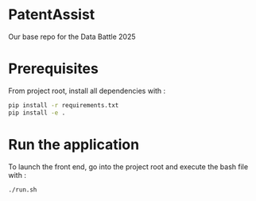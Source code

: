 # PatentAssist
Our base repo for the Data Battle 2025

# Prerequisites

From project root, install all dependencies with :
```bash
pip install -r requirements.txt
pip install -e .
```

# Run the application
To launch the front end, go into the project root and execute the bash file with :
```bash
./run.sh
```
